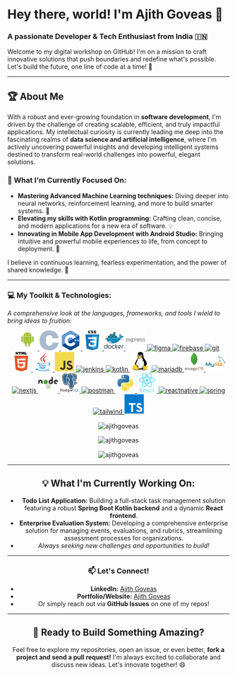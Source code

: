 # Hey there, world! I'm Ajith Goveas 👋
### A passionate Developer & Tech Enthusiast from India 🇮🇳

Welcome to my digital workshop on GitHub! I'm on a mission to craft innovative solutions that push boundaries and redefine what's possible. Let's build the future, one line of code at a time! 🚀

---

## 🏆 About Me

With a robust and ever-growing foundation in **software development**, I'm driven by the challenge of creating scalable, efficient, and truly impactful applications. My intellectual curiosity is currently leading me deep into the fascinating realms of **data science and artificial intelligence**, where I'm actively uncovering powerful insights and developing intelligent systems destined to transform real-world challenges into powerful, elegant solutions.

### 🚀 What I'm Currently Focused On:
* **Mastering Advanced Machine Learning techniques:** Diving deeper into neural networks, reinforcement learning, and more to build smarter systems. 🤖
* **Elevating my skills with Kotlin programming:** Crafting clean, concise, and modern applications for a new era of software. 💡
* **Innovating in Mobile App Development with Android Studio:** Bringing intuitive and powerful mobile experiences to life, from concept to deployment. 📱

I believe in continuous learning, fearless experimentation, and the power of shared knowledge. 🌟

---

### 💻 My Toolkit & Technologies:
*A comprehensive look at the languages, frameworks, and tools I wield to bring ideas to fruition:*

<p align="center">
    <a href="https://developer.android.com" target="_blank" rel="noreferrer"> <img src="https://raw.githubusercontent.com/devicons/devicon/master/icons/android/android-original-wordmark.svg" alt="android" width="45" height="45"/> </a>
    <a href="https://www.cprogramming.com/" target="_blank" rel="noreferrer"> <img src="https://raw.githubusercontent.com/devicons/devicon/master/icons/c/c-original.svg" alt="c" width="45" height="45"/> </a>
    <a href="https://www.w3schools.com/cpp/" target="_blank" rel="noreferrer"> <img src="https://raw.githubusercontent.com/devicons/devicon/master/icons/cplusplus/cplusplus-original.svg" alt="cplusplus" width="45" height="45"/> </a>
    <a href="https://www.w3schools.com/css/" target="_blank" rel="noreferrer"> <img src="https://raw.githubusercontent.com/devicons/devicon/master/icons/css3/css3-original-wordmark.svg" alt="css3" width="45" height="45"/> </a>
    <a href="https://www.docker.com/" target="_blank" rel="noreferrer"> <img src="https://raw.githubusercontent.com/devicons/devicon/master/icons/docker/docker-original-wordmark.svg" alt="docker" width="45" height="45"/> </a>
    <a href="https://expressjs.com" target="_blank" rel="noreferrer"> <img src="https://raw.githubusercontent.com/devicons/devicon/master/icons/express/express-original-wordmark.svg" alt="express" width="45" height="45"/> </a>
    <a href="https://www.figma.com/" target="_blank" rel="noreferrer"> <img src="https://www.vectorlogo.zone/logos/figma/figma-icon.svg" alt="figma" width="45" height="45"/> </a>
    <a href="https://firebase.google.com/" target="_blank" rel="noreferrer"> <img src="https://www.vectorlogo.zone/logos/firebase/firebase-icon.svg" alt="firebase" width="45" height="45"/> </a>
    <a href="https://git-scm.com/" target="_blank" rel="noreferrer"> <img src="https://www.vectorlogo.zone/logos/git-scm/git-scm-icon.svg" alt="git" width="45" height="45"/> </a>
    <a href="https://www.w3.org/html/" target="_blank" rel="noreferrer"> <img src="https://raw.githubusercontent.com/devicons/devicon/master/icons/html5/html5-original-wordmark.svg" alt="html5" width="45" height="45"/> </a>
    <a href="https://www.java.com" target="_blank" rel="noreferrer"> <img src="https://raw.githubusercontent.com/devicons/devicon/master/icons/java/java-original.svg" alt="java" width="45" height="45"/> </a>
    <a href="https://developer.mozilla.org/en-US/docs/Web/JavaScript" target="_blank" rel="noreferrer"> <img src="https://raw.githubusercontent.com/devicons/devicon/master/icons/javascript/javascript-original.svg" alt="javascript" width="45" height="45"/> </a>
    <a href="https://www.jenkins.io" target="_blank" rel="noreferrer"> <img src="https://www.vectorlogo.zone/logos/jenkins/jenkins-icon.svg" alt="jenkins" width="45" height="45"/> </a>
    <a href="https://kotlinlang.org" target="_blank" rel="noreferrer"> <img src="https://www.vectorlogo.zone/logos/kotlinlang/kotlinlang-icon.svg" alt="kotlin" width="45" height="45"/> </a>
    <a href="https://www.linux.org/" target="_blank" rel="noreferrer"> <img src="https://raw.githubusercontent.com/devicons/devicon/master/icons/linux/linux-original.svg" alt="linux" width="45" height="45"/> </a>
    <a href="https://mariadb.org/" target="_blank" rel="noreferrer"> <img src="https://www.vectorlogo.zone/logos/mariadb/mariadb-icon.svg" alt="mariadb" width="45" height="45"/> </a>
    <a href="https://www.mongodb.com/" target="_blank" rel="noreferrer"> <img src="https://raw.githubusercontent.com/devicons/devicon/master/icons/mongodb/mongodb-original-wordmark.svg" alt="mongodb" width="45" height="45"/> </a>
    <a href="https://www.mysql.com/" target="_blank" rel="noreferrer"> <img src="https://raw.githubusercontent.com/devicons/devicon/master/icons/mysql/mysql-original-wordmark.svg" alt="mysql" width="45" height="45"/> </a>
    <a href="https://nextjs.org/" target="_blank" rel="noreferrer"> <img src="https://cdn.worldvectorlogo.com/logos/nextjs-2.svg" alt="nextjs" width="45" height="45"/> </a>
    <a href="https://nodejs.org" target="_blank" rel="noreferrer"> <img src="https://raw.githubusercontent.com/devicons/devicon/master/icons/nodejs/nodejs-original-wordmark.svg" alt="nodejs" width="45" height="45"/> </a>
    <a href="https://www.postgresql.org" target="_blank" rel="noreferrer"> <img src="https://raw.githubusercontent.com/devicons/devicon/master/icons/postgresql/postgresql-original-wordmark.svg" alt="postgresql" width="45" height="45"/> </a>
    <a href="https://postman.com" target="_blank" rel="noreferrer"> <img src="https://www.vectorlogo.zone/logos/getpostman/getpostman-icon.svg" alt="postman" width="45" height="45"/> </a>
    <a href="https://www.python.org" target="_blank" rel="noreferrer"> <img src="https://raw.githubusercontent.com/devicons/devicon/master/icons/python/python-original.svg" alt="python" width="45" height="45"/> </a>
    <a href="https://reactjs.org/" target="_blank" rel="noreferrer"> <img src="https://raw.githubusercontent.com/devicons/devicon/master/icons/react/react-original-wordmark.svg" alt="react" width="45" height="45"/> </a>
    <a href="https://reactnative.dev/" target="_blank" rel="noreferrer"> <img src="https://reactnative.dev/img/header_logo.svg" alt="reactnative" width="45" height="45"/> </a>
    <a href="https://spring.io/" target="_blank" rel="noreferrer"> <img src="https://www.vectorlogo.zone/logos/springio/springio-icon.svg" alt="spring" width="45" height="45"/> </a>
    <a href="https://tailwindcss.com/" target="_blank" rel="noreferrer"> <img src="https://www.vectorlogo.zone/logos/tailwindcss/tailwindcss-icon.svg" alt="tailwind" width="45" height="45"/> </a>
    <a href="https://www.typescriptlang.org/" target="_blank" rel="noreferrer"> <img src="https://raw.githubusercontent.com/devicons/devicon/master/icons/typescript/typescript-original.svg" alt="typescript" width="45" height="45"/> </a>
</p>

<div align="center">
<p><img align="center" src="https://github-readme-stats.vercel.app/api/top-langs?username=ajithgoveas&show_icons=true&locale=en&layout=compact" alt="ajithgoveas" /></p>

<p><img align="center" src="https://github-readme-stats.vercel.app/api?username=ajithgoveas&show_icons=true&locale=en" alt="ajithgoveas" /></p>

<p><img align="center" src="https://github-readme-streak-stats.herokuapp.com/?user=ajithgoveas&" alt="ajithgoveas" /></p>
<div>

---

## 💡 What I'm Currently Working On:
* **Todo List Application:** Building a full-stack task management solution featuring a robust **Spring Boot Kotlin backend** and a dynamic **React frontend**.
* **Enterprise Evaluation System:** Developing a comprehensive enterprise solution for managing events, evaluations, and rubrics, streamlining assessment processes for organizations.
* *Always seeking new challenges and opportunities to build!*

---

### 📫 Let's Connect!
* **LinkedIn:** [Ajith Goveas](https://linkedin.com/in/ajith-goveas)
* **Portfolio/Website:** [Ajith Goveas](https://ajith-goveas-portfolio.vercel.app)
* Or simply reach out via **GitHub Issues** on one of my repos!

---

## 🎯 Ready to Build Something Amazing?

Feel free to explore my repositories, open an issue, or even better, **fork a project and send a pull request!** I'm always excited to collaborate and discuss new ideas. Let's innovate together! 😄 

<!---
AjithGoveas/AjithGoveas is a ✨ special ✨ repository because its `README.md` (this file) appears on your GitHub profile.
You can click the Preview link to take a look at your changes.
--->
